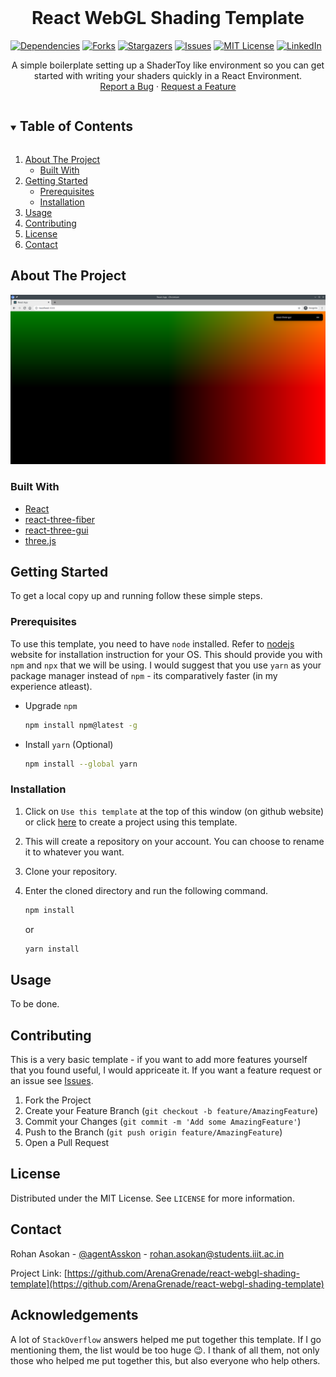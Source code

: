 <br />
<p align="center">
  <h1 align="center">React WebGL Shading Template</h1>
</p>

[![Dependencies][dependencies-shield]][dependencies-url]
[![Forks][forks-shield]][forks-url]
[![Stargazers][stars-shield]][stars-url]
[![Issues][issues-shield]][issues-url]
[![MIT License][license-shield]][license-url]
[![LinkedIn][linkedin-shield]][linkedin-url]
<!--[![Contributors][contributors-shield]][contributors-url]-->

<p align="center">
A simple boilerplate setting up a ShaderToy like environment so you can get started with writing your shaders quickly in a React Environment.
<br />
<a href="https://github.com/ArenaGrenade/react-webgl-shading-template/issues">Report a Bug</a>
·
<a href="https://github.com/ArenaGrenade/react-webgl-shading-template/issues">Request a Feature</a>
</p>

<details open="open">
  <summary><h2 style="display: inline-block">Table of Contents</h2></summary>
  <ol>
    <li>
      <a href="#about-the-project">About The Project</a>
      <ul>
        <li><a href="#built-with">Built With</a></li>
      </ul>
    </li>
    <li>
      <a href="#getting-started">Getting Started</a>
      <ul>
        <li><a href="#prerequisites">Prerequisites</a></li>
        <li><a href="#installation">Installation</a></li>
      </ul>
    </li>
    <li><a href="#usage">Usage</a></li>
    <li><a href="#contributing">Contributing</a></li>
    <li><a href="#license">License</a></li>
    <li><a href="#contact">Contact</a></li>
  </ol>
</details>

## About The Project

![Product Name Screen Shot][product-screenshot]



### Built With

* [React](https://reactjs.org/)
* [react-three-fiber](https://github.com/pmndrs/react-three-fiber)
* [react-three-gui](https://github.com/birkir/react-three-gui)
* [three.js](https://threejs.org/)

## Getting Started

To get a local copy up and running follow these simple steps.

### Prerequisites

To use this template, you need to have `node` installed. Refer to [nodejs](https://nodejs.org/en/download/) website for installation instruction for your OS. This should provide you with `npm` and `npx` that we will be using. I would suggest that you use `yarn` as your package manager instead of `npm` - its comparatively faster (in my experience atleast).

* Upgrade `npm`

    ```sh
    npm install npm@latest -g
    ```

* Install `yarn` (Optional)

    ```sh
    npm install --global yarn
    ```

### Installation

1. Click on `Use this template` at the top of this window (on github website) or click [here](https://github.com/ArenaGrenade/react-webgl-shading-template/generate) to create a project using this template.

2. This will create a repository on your account. You can choose to rename it to whatever you want.

3. Clone your repository.

4. Enter the cloned directory and run the following command.

   ```sh
   npm install
   ```

   or

   ```sh
   yarn install
   ```

## Usage

To be done.

## Contributing

This is a very basic template - if you want to add more features yourself that you found useful, I would appriceate it. If you want a feature request or an issue see [Issues](https://github.com/ArenaGrenade/react-webgl-shading-template/issues).

1. Fork the Project
2. Create your Feature Branch (`git checkout -b feature/AmazingFeature`)
3. Commit your Changes (`git commit -m 'Add some AmazingFeature'`)
4. Push to the Branch (`git push origin feature/AmazingFeature`)
5. Open a Pull Request

## License

Distributed under the MIT License. See `LICENSE` for more information.

## Contact

Rohan Asokan - [@agentAsskon](https://twitter.com/@agentAsskon) - rohan.asokan@students.iiit.ac.in

Project Link: [https://github.com/ArenaGrenade/react-webgl-shading-template](https://github.com/ArenaGrenade/react-webgl-shading-template)

## Acknowledgements

A lot of `StackOverflow` answers helped me put together this template. If I go mentioning them, the list would be too huge :wink:. I thank of all them, not only those who helped me put together this, but also everyone who help others.

<!-- MARKDOWN LINKS & IMAGES -->
<!-- https://www.markdownguide.org/basic-syntax/#reference-style-links -->
<!--Contributors-->
[contributors-shield]: https://img.shields.io/github/contributors/ArenaGrenade/react-webgl-shading-template.svg?style=for-the-badge
[contributors-url]: https://github.com/ArenaGrenade/react-webgl-shading-template/graphs/contributors

<!--Forks-->
[forks-shield]: https://img.shields.io/github/forks/ArenaGrenade/react-webgl-shading-template.svg?style=for-the-badge
[forks-url]: https://github.com/ArenaGrenade/react-webgl-shading-template/network/members

<!--Stars-->
[stars-shield]: https://img.shields.io/github/stars/ArenaGrenade/react-webgl-shading-template.svg?style=for-the-badge
[stars-url]: https://github.com/ArenaGrenade/react-webgl-shading-template/stargazers

<!--Dependencies-->
[dependencies-shield]: https://img.shields.io/depfu/ArenaGrenade/react-webgl-shading-template.svg?style=for-the-badge
[dependencies-url]: https://github.com/ArenaGrenade/react-webgl-shading-template/network/dependencies

<!--Issues-->
[issues-shield]: https://img.shields.io/github/issues/ArenaGrenade/react-webgl-shading-template.svg?style=for-the-badge
[issues-url]: https://github.com/ArenaGrenade/react-webgl-shading-template/issues

<!--License-->
[license-shield]: https://img.shields.io/github/license/ArenaGrenade/react-webgl-shading-template.svg?style=for-the-badge
[license-url]: https://github.com/ArenaGrenade/react-webgl-shading-template/blob/master/LICENSE.txt

<!--Linkedin-->
[linkedin-shield]: https://img.shields.io/badge/-LinkedIn-black.svg?style=for-the-badge&logo=linkedin&colorB=555
[linkedin-url]: https://linkedin.com/in/rohan-asokan

<!--Project Image-->
[product-screenshot]: ./images/project-screenshot.png
